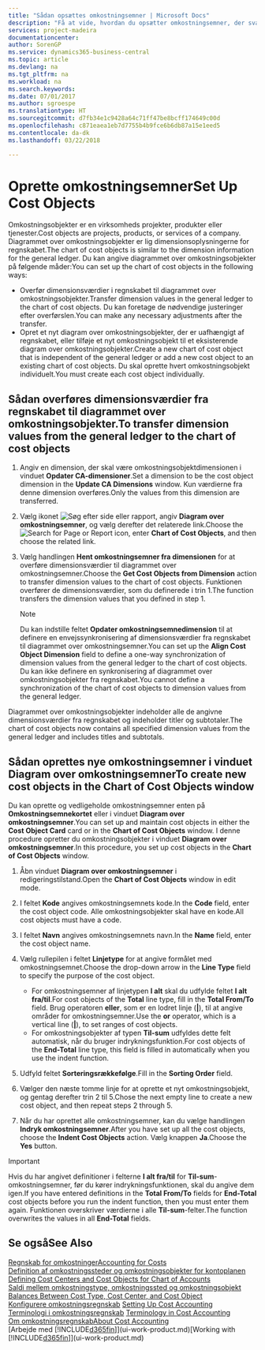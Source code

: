 ```yaml
---
title: "Sådan opsættes omkostningsemner | Microsoft Docs"
description: "Få at vide, hvordan du opsætter omkostningsemner, der svarer til dimensioner i finansregnskabet."
services: project-madeira
documentationcenter: 
author: SorenGP
ms.service: dynamics365-business-central
ms.topic: article
ms.devlang: na
ms.tgt_pltfrm: na
ms.workload: na
ms.search.keywords: 
ms.date: 07/01/2017
ms.author: sgroespe
ms.translationtype: HT
ms.sourcegitcommit: d7fb34e1c9428a64c71ff47be8bcff174649c00d
ms.openlocfilehash: c871eaea1eb7d7755b4b9fce6b6db87a15e1eed5
ms.contentlocale: da-dk
ms.lasthandoff: 03/22/2018

---
```

# <a name="set-up-cost-objects"></a><span data-ttu-id="e5614-103">Oprette omkostningsemner</span><span class="sxs-lookup"><span data-stu-id="e5614-103">Set Up Cost Objects</span></span>
<span data-ttu-id="e5614-104">Omkostningsobjekter er en virksomheds projekter, produkter eller tjenester.</span><span class="sxs-lookup"><span data-stu-id="e5614-104">Cost objects are projects, products, or services of a company.</span></span> <span data-ttu-id="e5614-105">Diagrammet over omkostningsobjekter er lig dimensionsoplysningerne for regnskabet.</span><span class="sxs-lookup"><span data-stu-id="e5614-105">The chart of cost objects is similar to the dimension information for the general ledger.</span></span> <span data-ttu-id="e5614-106">Du kan angive diagrammet over omkostningsobjekter på følgende måder:</span><span class="sxs-lookup"><span data-stu-id="e5614-106">You can set up the chart of cost objects in the following ways:</span></span>  

* <span data-ttu-id="e5614-107">Overfør dimensionsværdier i regnskabet til diagrammet over omkostningsobjekter.</span><span class="sxs-lookup"><span data-stu-id="e5614-107">Transfer dimension values in the general ledger to the chart of cost objects.</span></span> <span data-ttu-id="e5614-108">Du kan foretage de nødvendige justeringer efter overførslen.</span><span class="sxs-lookup"><span data-stu-id="e5614-108">You can make any necessary adjustments after the transfer.</span></span>  
* <span data-ttu-id="e5614-109">Opret et nyt diagram over omkostningsobjekter, der er uafhængigt af regnskabet, eller tilføje et nyt omkostningsobjekt til et eksisterende diagram over omkostningsobjekter.</span><span class="sxs-lookup"><span data-stu-id="e5614-109">Create a new chart of cost object that is independent of the general ledger or add a new cost object to an existing chart of cost objects.</span></span> <span data-ttu-id="e5614-110">Du skal oprette hvert omkostningsobjekt individuelt.</span><span class="sxs-lookup"><span data-stu-id="e5614-110">You must create each cost object individually.</span></span>  

## <a name="to-transfer-dimension-values-from-the-general-ledger-to-the-chart-of-cost-objects"></a><span data-ttu-id="e5614-111">Sådan overføres dimensionsværdier fra regnskabet til diagrammet over omkostningsobjekter.</span><span class="sxs-lookup"><span data-stu-id="e5614-111">To transfer dimension values from the general ledger to the chart of cost objects</span></span>  
1.  <span data-ttu-id="e5614-112">Angiv en dimension, der skal være omkostningsobjektdimensionen i vinduet **Opdater CA-dimensioner**.</span><span class="sxs-lookup"><span data-stu-id="e5614-112">Set a dimension to be the cost object dimension in the **Update CA Dimensions** window.</span></span> <span data-ttu-id="e5614-113">Kun værdierne fra denne dimension overføres.</span><span class="sxs-lookup"><span data-stu-id="e5614-113">Only the values from this dimension are transferred.</span></span>  
2.  <span data-ttu-id="e5614-114">Vælg ikonet ![Søg efter side eller rapport](media/ui-search/search_small.png "Ikonet Søg efter side eller rapport"), angiv **Diagram over omkostningsemner**, og vælg derefter det relaterede link.</span><span class="sxs-lookup"><span data-stu-id="e5614-114">Choose the ![Search for Page or Report](media/ui-search/search_small.png "Search for Page or Report icon") icon, enter **Chart of Cost Objects**, and then choose the related link.</span></span>  
3.  <span data-ttu-id="e5614-115">Vælg handlingen **Hent omkostningsemner fra dimensionen** for at overføre dimensionsværdier til diagrammet over omkostningsemner.</span><span class="sxs-lookup"><span data-stu-id="e5614-115">Choose the **Get Cost Objects from Dimension** action to transfer dimension values to the chart of cost objects.</span></span> <span data-ttu-id="e5614-116">Funktionen overfører de dimensionsværdier, som du definerede i trin 1.</span><span class="sxs-lookup"><span data-stu-id="e5614-116">The function transfers the dimension values that you defined in step 1.</span></span>  

    > [!NOTE]  
    >  <span data-ttu-id="e5614-117">Du kan indstille feltet **Opdater omkostningsemnedimension** til at definere en envejssynkronisering af dimensionsværdier fra regnskabet til diagrammet over omkostningsemner.</span><span class="sxs-lookup"><span data-stu-id="e5614-117">You can set up the **Align Cost Object Dimension**  field to define a one-way synchronization of dimension values from the general ledger to the chart of cost objects.</span></span> <span data-ttu-id="e5614-118">Du kan ikke definere en synkronisering af diagrammet over omkostningsobjekter fra regnskabet.</span><span class="sxs-lookup"><span data-stu-id="e5614-118">You cannot define a synchronization of the chart of cost objects to dimension values from the general ledger.</span></span>  

<span data-ttu-id="e5614-119">Diagrammet over omkostningsobjekter indeholder alle de angivne dimensionsværdier fra regnskabet og indeholder titler og subtotaler.</span><span class="sxs-lookup"><span data-stu-id="e5614-119">The chart of cost objects now contains all specified dimension values from the general ledger and includes titles and subtotals.</span></span>  

## <a name="to-create-new-cost-objects-in-the-chart-of-cost-objects-window"></a><span data-ttu-id="e5614-120">Sådan oprettes nye omkostningsemner i vinduet Diagram over omkostningsemner</span><span class="sxs-lookup"><span data-stu-id="e5614-120">To create new cost objects in the Chart of Cost Objects window</span></span>  
<span data-ttu-id="e5614-121">Du kan oprette og vedligeholde omkostningsemner enten på **Omkostningsemnekortet** eller i vinduet **Diagram over omkostningsemner**.</span><span class="sxs-lookup"><span data-stu-id="e5614-121">You can set up and maintain cost objects in either the **Cost Object Card** card or in the **Chart of Cost Objects** window.</span></span> <span data-ttu-id="e5614-122">I denne procedure opretter du omkostningsobjekter i vinduet **Diagram over omkostningsemner**.</span><span class="sxs-lookup"><span data-stu-id="e5614-122">In this procedure, you set up cost objects in the **Chart of Cost Objects** window.</span></span>  

1.  <span data-ttu-id="e5614-123">Åbn vinduet **Diagram over omkostningsemner** i redigeringstilstand.</span><span class="sxs-lookup"><span data-stu-id="e5614-123">Open the **Chart of Cost Objects** window in edit mode.</span></span>  
2.  <span data-ttu-id="e5614-124">I feltet **Kode** angives omkostningsemnets kode.</span><span class="sxs-lookup"><span data-stu-id="e5614-124">In the **Code** field, enter the cost object code.</span></span> <span data-ttu-id="e5614-125">Alle omkostningsobjekter skal have en kode.</span><span class="sxs-lookup"><span data-stu-id="e5614-125">All cost objects must have a code.</span></span>  
3.  <span data-ttu-id="e5614-126">I feltet **Navn** angives omkostningsemnets navn.</span><span class="sxs-lookup"><span data-stu-id="e5614-126">In the **Name** field, enter the cost object name.</span></span>  
4.  <span data-ttu-id="e5614-127">Vælg rullepilen i feltet **Linjetype** for at angive formålet med omkostningsemnet.</span><span class="sxs-lookup"><span data-stu-id="e5614-127">Choose the drop-down arrow in the **Line Type** field to specify the purpose of the cost object.</span></span>  

    * <span data-ttu-id="e5614-128">For omkostningsemner af linjetypen **I alt** skal du udfylde feltet **I alt fra/til**.</span><span class="sxs-lookup"><span data-stu-id="e5614-128">For cost objects of the **Total** line type, fill in the **Total From/To** field.</span></span> <span data-ttu-id="e5614-129">Brug operatoren **eller**, som er en lodret linje (**&#124;**), til at angive områder for omkostningsemner.</span><span class="sxs-lookup"><span data-stu-id="e5614-129">Use the **or** operator, which is a vertical line (**&#124;**), to set ranges of cost objects.</span></span>  
    * <span data-ttu-id="e5614-130">For omkostningsobjekter af typen **Til-sum** udfyldes dette felt automatisk, når du bruger indrykningsfunktion.</span><span class="sxs-lookup"><span data-stu-id="e5614-130">For cost objects of the **End-Total** line type, this field is filled in automatically when you use  the indent function.</span></span>  
5.  <span data-ttu-id="e5614-131">Udfyld feltet **Sorteringsrækkefølge**.</span><span class="sxs-lookup"><span data-stu-id="e5614-131">Fill in the **Sorting Order** field.</span></span>  
6.  <span data-ttu-id="e5614-132">Vælger den næste tomme linje for at oprette et nyt omkostningsobjekt, og gentag derefter trin 2 til 5.</span><span class="sxs-lookup"><span data-stu-id="e5614-132">Chose the next empty line to create a new cost object, and then repeat steps 2 through 5.</span></span>  
7.  <span data-ttu-id="e5614-133">Når du har oprettet alle omkostningsemner, kan du vælge handlingen **Indryk omkostningsemner**.</span><span class="sxs-lookup"><span data-stu-id="e5614-133">After you have set up all the cost objects, choose the **Indent Cost Objects** action.</span></span> <span data-ttu-id="e5614-134">Vælg knappen **Ja**.</span><span class="sxs-lookup"><span data-stu-id="e5614-134">Choose the **Yes** button.</span></span>  

> [!IMPORTANT]  
>  <span data-ttu-id="e5614-135">Hvis du har angivet definitioner i felterne **I alt fra/til** for **Til-sum**-omkostningsemner, før du kører indrykningsfunktionen, skal du angive dem igen.</span><span class="sxs-lookup"><span data-stu-id="e5614-135">If you have entered definitions in the **Total From/To** fields for **End-Total** cost objects before you run the indent function, then you must enter them again.</span></span> <span data-ttu-id="e5614-136">Funktionen overskriver værdierne i alle **Til-sum**-felter.</span><span class="sxs-lookup"><span data-stu-id="e5614-136">The function overwrites the values in all **End-Total** fields.</span></span>  

## <a name="see-also"></a><span data-ttu-id="e5614-137">Se også</span><span class="sxs-lookup"><span data-stu-id="e5614-137">See Also</span></span>  
[<span data-ttu-id="e5614-138">Regnskab for omkostninger</span><span class="sxs-lookup"><span data-stu-id="e5614-138">Accounting for Costs</span></span>](finance-manage-cost-accounting.md)  
<span data-ttu-id="e5614-139">[Definition af omkostningssteder og omkostningsobjekter for kontoplanen](finance-defining-cost-centers-and-cost-objects-for-chart-of-accounts.md) </span><span class="sxs-lookup"><span data-stu-id="e5614-139">[Defining Cost Centers and Cost Objects for Chart of Accounts](finance-defining-cost-centers-and-cost-objects-for-chart-of-accounts.md) </span></span>  
<span data-ttu-id="e5614-140">[Saldi mellem omkostningstype, omkostningssted og omkostningsobjekt](finance-balances-between-cost-type-cost-center-and-cost-object.md) </span><span class="sxs-lookup"><span data-stu-id="e5614-140">[Balances Between Cost Type, Cost Center, and Cost Object](finance-balances-between-cost-type-cost-center-and-cost-object.md) </span></span>  
<span data-ttu-id="e5614-141">[Konfigurere omkostningsregnskab](finance-set-up-cost-accounting.md) </span><span class="sxs-lookup"><span data-stu-id="e5614-141">[Setting Up Cost Accounting](finance-set-up-cost-accounting.md) </span></span>  
<span data-ttu-id="e5614-142">[Terminologi i omkostningsregnskab](finance-terminology-in-cost-accounting.md) </span><span class="sxs-lookup"><span data-stu-id="e5614-142">[Terminology in Cost Accounting](finance-terminology-in-cost-accounting.md) </span></span>  
[<span data-ttu-id="e5614-143">Om omkostningsregnskab</span><span class="sxs-lookup"><span data-stu-id="e5614-143">About Cost Accounting</span></span>](finance-about-cost-accounting.md)  
<span data-ttu-id="e5614-144">[Arbejde med [!INCLUDE[d365fin](includes/d365fin_md.md)]](ui-work-product.md)</span><span class="sxs-lookup"><span data-stu-id="e5614-144">[Working with [!INCLUDE[d365fin](includes/d365fin_md.md)]](ui-work-product.md)</span></span>

